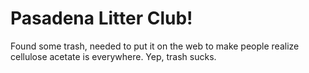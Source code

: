 # Pasadena Litter Club!

Found some trash, needed to put it on the web to make people realize cellulose acetate is everywhere.
Yep, trash sucks.
